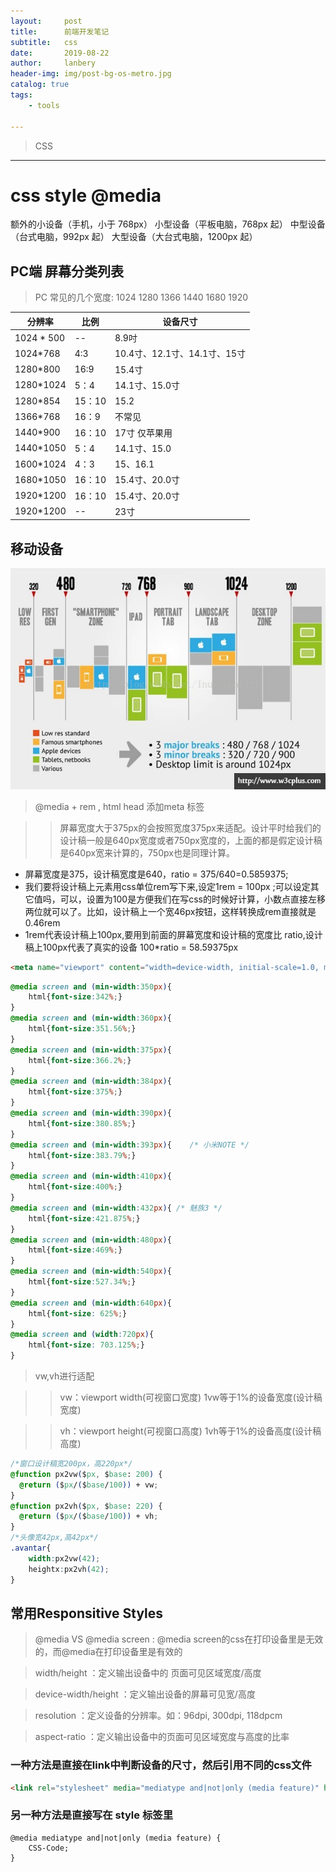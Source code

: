 ```yaml
---
layout:     post
title:      前端开发笔记
subtitle:   css
date:       2019-08-22
author:     lanbery
header-img: img/post-bg-os-metro.jpg
catalog: true
tags:
    - tools
    
---
```


> CSS

--------------
# css style @media

  额外的小设备（手机，小于 768px）
  小型设备（平板电脑，768px 起）
  中型设备（台式电脑，992px 起）
  大型设备（大台式电脑，1200px 起）

## PC端 屏幕分类列表

> PC 常见的几个宽度: 1024  1280  1366  1440  1680  1920

|  分辨率  |  比例  |  设备尺寸  |
| -- | -- | -- |
| 1024 * 500 | -- | 8.9吋|
| 1024*768  | 4:3 | 10.4寸、12.1寸、14.1寸、15寸 |
| 1280*800 | 16:9 | 15.4寸 |
| 1280*1024 | 5：4 |  14.1寸、15.0寸 |
| 1280*854 | 15：10 | 15.2  |
| 1366*768 | 16：9 | 不常见 |
| 1440*900 | 16：10 | 17寸 仅苹果用 |
| 1440*1050 | 5：4 | 14.1寸、15.0 |
| 1600*1024 | 4：3 | 15、16.1 |
|  1680*1050 | 16：10 | 15.4寸、20.0寸 |
| 1920*1200 |  16：10 | 15.4寸、20.0寸 |
| 1920*1200 | -- | 23寸 |

## 移动设备

<img src="/docs/images/2019/mobile_view_sizes.jpg" />


> @media + rem , html head 添加meta 标签

>> 屏幕宽度大于375px的会按照宽度375px来适配。设计平时给我们的设计稿一般是640px宽度或者750px宽度的，上面的都是假定设计稿是640px宽来计算的，750px也是同理计算。

- 屏幕宽度是375，设计稿宽度是640，ratio = 375/640=0.5859375;
- 我们要将设计稿上元素用css单位rem写下来,设定1rem = 100px ;可以设定其它值吗，可以，设置为100是方便我们在写css的时候好计算，小数点直接左移两位就可以了。比如，设计稿上一个宽46px按钮，这样转换成rem直接就是0.46rem
- 1rem代表设计稿上100px,要用到前面的屏幕宽度和设计稿的宽度比 ratio,设计稿上100px代表了真实的设备 100*ratio = 58.59375px 


```html
<meta name="viewport" content="width=device-width, initial-scale=1.0, maximum-scale=1, minimum-scale=1">
```

```css
@media screen and (min-width:350px){
    html{font-size:342%;}
}
@media screen and (min-width:360px){
    html{font-size:351.56%;}
}
@media screen and (min-width:375px){
    html{font-size:366.2%;}
}
@media screen and (min-width:384px){
    html{font-size:375%;}
}
@media screen and (min-width:390px){
    html{font-size:380.85%;}
}
@media screen and (min-width:393px){    /* 小米NOTE */
    html{font-size:383.79%;}
}
@media screen and (min-width:410px){
    html{font-size:400%;}
}
@media screen and (min-width:432px){ /* 魅族3 */
    html{font-size:421.875%;}
}
@media screen and (min-width:480px){
    html{font-size:469%;}
}
@media screen and (min-width:540px){
    html{font-size:527.34%;}
}
@media screen and (min-width:640px){
    html{font-size: 625%;}
}
@media screen and (width:720px){
    html{font-size: 703.125%;}
}
```

> vw,vh进行适配

>> vw：viewport width(可视窗口宽度)  1vw等于1%的设备宽度(设计稿宽度)

>> vh：viewport height(可视窗口高度) 1vh等于1%的设备高度(设计稿高度) 

```css
/*窗口设计稿宽200px，高220px*/
@function px2vw($px, $base: 200) {
  @return ($px/($base/100)) + vw;
}
@function px2vh($px, $base: 220) {
  @return ($px/($base/100)) + vh;
}
/*头像宽42px,高42px*/
.avantar{
    width:px2vw(42);
    heightx:px2vh(42);
}
```


## 常用Responsitive Styles

> @media VS @media screen  : @media screen的css在打印设备里是无效的，而@media在打印设备里是有效的

> width/height ：定义输出设备中的 页面可见区域宽度/高度

> device-width/height  ：定义输出设备的屏幕可见宽/高度

> resolution ：定义设备的分辨率。如：96dpi, 300dpi, 118dpcm

> aspect-ratio ：定义输出设备中的页面可见区域宽度与高度的比率

### 一种方法是直接在link中判断设备的尺寸，然后引用不同的css文件

```html
<link rel="stylesheet" media="mediatype and|not|only (media feature)" href="mystylesheet.css">
```

### 另一种方法是直接写在 style 标签里

```style
@media mediatype and|not|only (media feature) {
    CSS-Code;
}
```

